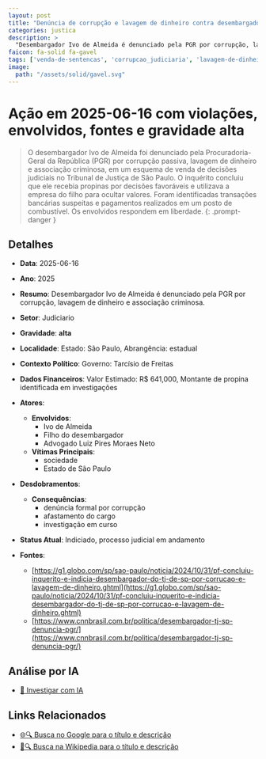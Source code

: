 ```yaml
---
layout: post
title: "Denúncia de corrupção e lavagem de dinheiro contra desembargador do TJ-SP"
categories: justica
description: > 
  "Desembargador Ivo de Almeida é denunciado pela PGR por corrupção, lavagem de dinheiro e associação criminosa."
faicon: fa-solid fa-gavel
tags: ['venda-de-sentencas', 'corrupcao_judiciaria', 'lavagem-de-dinheiro', 'ivo-de-almeida', 'filho-do-desembargador', 'advogado-luiz-pires-moraes-neto', 'sociedade', 'estado-de-sao-paulo', 'denuncia-formal-por-corrupcao', 'afastamento-do-cargo', 'investigacao-em-curso', 'gravidade-alta', 'judiciario']
image:
  path: "/assets/solid/gavel.svg"
---
```


# Ação em 2025-06-16 com violações, envolvidos, fontes e gravidade alta

> O desembargador Ivo de Almeida foi denunciado pela Procuradoria-Geral da República (PGR) por corrupção passiva, lavagem de dinheiro e associação criminosa, em um esquema de venda de decisões judiciais no Tribunal de Justiça de São Paulo. O inquérito concluiu que ele recebia propinas por decisões favoráveis e utilizava a empresa do filho para ocultar valores. Foram identificadas transações bancárias suspeitas e pagamentos realizados em um posto de combustível. Os envolvidos respondem em liberdade.
{: .prompt-danger }

## Detalhes
- **Data**: 2025-06-16
- **Ano**: 2025
- **Resumo**: Desembargador Ivo de Almeida é denunciado pela PGR por corrupção, lavagem de dinheiro e associação criminosa.
- **Setor**: Judiciario
- **Gravidade**: **alta** <i class="fas fa-gavel"></i>
- **Localidade**: Estado: São Paulo, Abrangência: estadual
- **Contexto Político**: Governo: Tarcísio de Freitas
- **Dados Financeiros**: Valor Estimado: R$ 641,000, Montante de propina identificada em investigações

- **Atores**:
  - **Envolvidos**:
    - Ivo de Almeida
    - Filho do desembargador
    - Advogado Luiz Pires Moraes Neto
  - **Vítimas Principais**:
    - sociedade
    - Estado de São Paulo
- **Desdobramentos**:
  - **Consequências**:
    - denúncia formal por corrupção
    - afastamento do cargo
    - investigação em curso
- **Status Atual**: Indiciado, processo judicial em andamento

- **Fontes**:
  - [https://g1.globo.com/sp/sao-paulo/noticia/2024/10/31/pf-concluiu-inquerito-e-indicia-desembargador-do-tj-de-sp-por-corrucao-e-lavagem-de-dinheiro.ghtml](https://g1.globo.com/sp/sao-paulo/noticia/2024/10/31/pf-concluiu-inquerito-e-indicia-desembargador-do-tj-de-sp-por-corrucao-e-lavagem-de-dinheiro.ghtml)
  - [https://www.cnnbrasil.com.br/politica/desembargador-tj-sp-denuncia-pgr/](https://www.cnnbrasil.com.br/politica/desembargador-tj-sp-denuncia-pgr/)

## Análise por IA
- [🤖 Investigar com IA](https://www.perplexity.ai/search?q=%20Den%C3%BAncia%20de%20corrup%C3%A7%C3%A3o%20e%20lavagem%20de%20dinheiro%20contra%20desembargador%20do%20TJ-SP%20Desembargador%20Ivo%20de%20Almeida%20%C3%A9%20denunciado%20pela%20PGR%20por%20corrup%C3%A7%C3%A3o%2C%20lavagem%20de%20dinheiro%20e%20associa%C3%A7%C3%A3o%20criminosa.%20O%20desembargador%20Ivo%20de%20Almeida%20foi%20denunciado%20pela%20Procuradoria-Geral%20da%20Rep%C3%BAblica%20%28PGR%29%20por%20corrup%C3%A7%C3%A3o%20passiva%2C%20lavagem%20de%20dinheiro%20e%20associa%C3%A7%C3%A3o%20criminosa%2C%20em%20um%20esquema%20de%20venda%20de%20decis%C3%B5es%20judiciais%20no%20Tribunal%20de%20Justi%C3%A7a%20de%20S%C3%A3o%20Paulo.%20O%20inqu%C3%A9rito%20concluiu%20que%20ele%20recebia%20propinas%20por%20decis%C3%B5es%20favor%C3%A1veis%20e%20utilizava%20a%20empresa%20do%20filho%20para%20ocultar%20valores.%20Foram%20identificadas%20transa%C3%A7%C3%B5es%20banc%C3%A1rias%20suspeitas%20e%20pagamentos%20realizados%20em%20um%20posto%20de%20combust%C3%ADvel.%20Os%20envolvidos%20respondem%20em%20liberdade.%20venda-de-sentencas%20corrup%C3%A7%C3%A3o_judici%C3%A1ria%20lavagem_de_dinheiro%202025%20gravidade%20alta%20setor%20Judiciario)

## Links Relacionados
- [🌐🔍 Busca no Google para o título e descrição](https://www.google.com/search?q=%20Den%C3%BAncia%20de%20corrup%C3%A7%C3%A3o%20e%20lavagem%20de%20dinheiro%20contra%20desembargador%20do%20TJ-SP%20Desembargador%20Ivo%20de%20Almeida%20%C3%A9%20denunciado%20pela%20PGR%20por%20corrup%C3%A7%C3%A3o%2C%20lavagem%20de%20dinheiro%20e%20associa%C3%A7%C3%A3o%20criminosa.%20O%20desembargador%20Ivo%20de%20Almeida%20foi%20denunciado%20pela%20Procuradoria-Geral%20da%20Rep%C3%BAblica%20%28PGR%29%20por%20corrup%C3%A7%C3%A3o%20passiva%2C%20lavagem%20de%20dinheiro%20e%20associa%C3%A7%C3%A3o%20criminosa%2C%20em%20um%20esquema%20de%20venda%20de%20decis%C3%B5es%20judiciais%20no%20Tribunal%20de%20Justi%C3%A7a%20de%20S%C3%A3o%20Paulo.%20O%20inqu%C3%A9rito%20concluiu%20que%20ele%20recebia%20propinas%20por%20decis%C3%B5es%20favor%C3%A1veis%20e%20utilizava%20a%20empresa%20do%20filho%20para%20ocultar%20valores.%20Foram%20identificadas%20transa%C3%A7%C3%B5es%20banc%C3%A1rias%20suspeitas%20e%20pagamentos%20realizados%20em%20um%20posto%20de%20combust%C3%ADvel.%20Os%20envolvidos%20respondem%20em%20liberdade.%20venda-de-sentencas%20corrup%C3%A7%C3%A3o_judici%C3%A1ria%20lavagem_de_dinheiro%202025%20gravidade%20alta%20setor%20Judiciario)
- [📖🔍 Busca na Wikipedia para o título e descrição](https://pt.wikipedia.org/w/index.php?search=%20Den%C3%BAncia%20de%20corrup%C3%A7%C3%A3o%20e%20lavagem%20de%20dinheiro%20contra%20desembargador%20do%20TJ-SP%20Desembargador%20Ivo%20de%20Almeida%20%C3%A9%20denunciado%20pela%20PGR%20por%20corrup%C3%A7%C3%A3o%2C%20lavagem%20de%20dinheiro%20e%20associa%C3%A7%C3%A3o%20criminosa.%20O%20desembargador%20Ivo%20de%20Almeida%20foi%20denunciado%20pela%20Procuradoria-Geral%20da%20Rep%C3%BAblica%20%28PGR%29%20por%20corrup%C3%A7%C3%A3o%20passiva%2C%20lavagem%20de%20dinheiro%20e%20associa%C3%A7%C3%A3o%20criminosa%2C%20em%20um%20esquema%20de%20venda%20de%20decis%C3%B5es%20judiciais%20no%20Tribunal%20de%20Justi%C3%A7a%20de%20S%C3%A3o%20Paulo.%20O%20inqu%C3%A9rito%20concluiu%20que%20ele%20recebia%20propinas%20por%20decis%C3%B5es%20favor%C3%A1veis%20e%20utilizava%20a%20empresa%20do%20filho%20para%20ocultar%20valores.%20Foram%20identificadas%20transa%C3%A7%C3%B5es%20banc%C3%A1rias%20suspeitas%20e%20pagamentos%20realizados%20em%20um%20posto%20de%20combust%C3%ADvel.%20Os%20envolvidos%20respondem%20em%20liberdade.%20venda-de-sentencas%20corrup%C3%A7%C3%A3o_judici%C3%A1ria%20lavagem_de_dinheiro%202025%20gravidade%20alta%20setor%20Judiciario)

